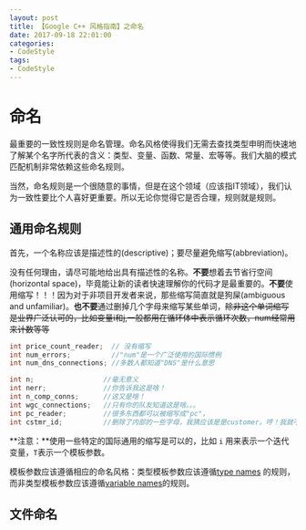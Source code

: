 ```yaml
---
layout: post
title: 【Google C++ 风格指南】之命名
date: 2017-09-18 22:01:00
categories:
- CodeStyle
tags:
- CodeStyle
---
```


# 命名

最重要的一致性规则是命名管理。命名风格使得我们无需去查找类型申明而快速地了解某个名字所代表的含义：类型、变量、函数、常量、宏等等。我们大脑的模式匹配机制非常依赖这些命名规则。

当然，命名规则是一个很随意的事情，但是在这个领域（应该指IT领域），我们认为一致性要比个人喜好更重要。所以无论你觉得它是否合理，规则就是规则。
<!--more-->
## 通用命名规则

首先，一个名称应该是描述性的(descriptive)；要尽量避免缩写(abbreviation)。

没有任何理由，请尽可能地给出具有描述性的名称。**不要**想着去节省行空间(horizontal space)，毕竟能让新的读者快速理解你的代码才是最重要的。**不要**使用缩写！！！因为对于非项目开发者来说，那些缩写简直就是狗屎(ambiguous and unfamiliar)。**也不要**通过删掉几个字母来缩写某些单词，~~除非这个单词缩写是业界广泛认可的，比如变量i和j,一般都用在循环体中表示循环次数，num经常用来计数等等~~

```C++
int price_count_reader;  // 没有缩写
int num_errors;          //"num"是一个广泛使用的国际惯例
int num_dns_connections; //多数人都知道"DNS"是什么意思
```

```C++
int n;                 //毫无意义
int nerr;              //你告诉我这是啥！
int n_comp_conns;      //这又是啥！
int wgc_connections;   //只有你的队友知道这是啥。。。
int pc_reader;         //很多东西都可以被缩写成"pc"，
int cstmr_id;          //删除了内部的一些字母，我猜应该是是customer。哼！我就不猜！
```

**注意：**使用一些特定的国际通用的缩写是可以的，比如 `i` 用来表示一个迭代变量，`T`表示一个模板参数。

模板参数应该遵循相应的命名风格：类型模板参数应该遵循[type names](https://google.github.io/styleguide/cppguide.html#Type_Names) 的规则，而非类型模板参数应该遵循[variable names](https://google.github.io/styleguide/cppguide.html#Variable_Names)的规则。

## 文件命名
